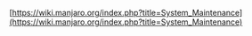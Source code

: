 [https://wiki.manjaro.org/index.php?title=System_Maintenance](https://wiki.manjaro.org/index.php?title=System_Maintenance)